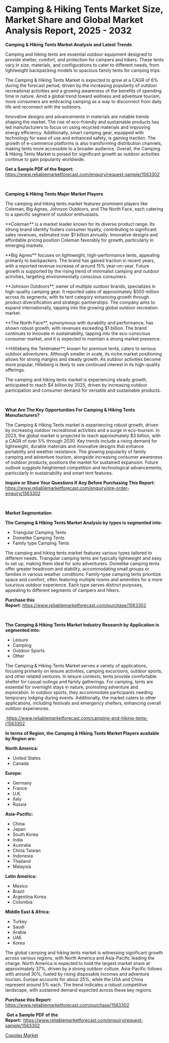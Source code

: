 <p><h1>Camping & Hiking Tents Market Size, Market Share and Global Market Analysis Report, 2025 - 2032</h1></p><p><strong>Camping & Hiking Tents Market Analysis and Latest Trends</strong></p>
<p><p>Camping and hiking tents are essential outdoor equipment designed to provide shelter, comfort, and protection for campers and hikers. These tents vary in size, materials, and configurations to cater to different needs, from lightweight backpacking models to spacious family tents for camping trips. </p><p>The Camping & Hiking Tents Market is expected to grow at a CAGR of 6% during the forecast period, driven by the increasing popularity of outdoor recreational activities and a growing awareness of the benefits of spending time in nature. Amid a global trend toward wellness and adventure tourism, more consumers are embracing camping as a way to disconnect from daily life and reconnect with the outdoors.</p><p>Innovative designs and advancements in materials are notable trends shaping the market. The rise of eco-friendly and sustainable products has led manufacturers to focus on using recycled materials and improving energy efficiency. Additionally, smart camping gear, equipped with technology for ease of use and enhanced safety, is gaining traction. The growth of e-commerce platforms is also transforming distribution channels, making tents more accessible to a broader audience. Overall, the Camping & Hiking Tents Market is poised for significant growth as outdoor activities continue to gain popularity worldwide.</p></p>
<p><strong>Get a Sample PDF of the Report:&nbsp;</strong> <a href="https://www.reliablemarketforecast.com/enquiry/request-sample/1563302?utm_campaign=2724&utm_medium=2&utm_source=Github&utm_content=ia&utm_term=05042025&utm_id=camping-hiking-tents">https://www.reliablemarketforecast.com/enquiry/request-sample/1563302</a></p>
<p>&nbsp;</p>
<p><strong>Camping & Hiking Tents Major Market Players</strong></p>
<p><p>The camping and hiking tents market features prominent players like Coleman, Big Agnes, Johnson Outdoors, and The North Face, each catering to a specific segment of outdoor enthusiasts.</p><p>**Coleman** is a market leader known for its diverse product range. Its strong brand identity fosters consumer loyalty, contributing to significant sales revenues, estimated over $1 billion annually. Innovative designs and affordable pricing position Coleman favorably for growth, particularly in emerging markets.</p><p>**Big Agnes** focuses on lightweight, high-performance tents, appealing primarily to backpackers. The brand has gained traction in recent years, with a reported revenue increase of around 15% year-on-year. Future growth is supported by the rising trend of minimalist camping and outdoor activities, targeting environmentally conscious consumers.</p><p>**Johnson Outdoors**, owner of multiple outdoor brands, specializes in high-quality camping gear. It reported sales of approximately $500 million across its segments, with its tent category enhancing growth through product diversification and strategic partnerships. The company aims to expand internationally, tapping into the growing global outdoor recreation market.</p><p>**The North Face**, synonymous with durability and performance, has shown robust growth, with revenues exceeding $1 billion. The brand continues to innovate in sustainability, tapping into the eco-conscious consumer market, and it is expected to maintain a strong market presence.</p><p>**Hilleberg the Tentmaker**, known for premium tents, caters to serious outdoor adventurers. Although smaller in scale, its niche market positioning allows for strong margins and steady growth. As outdoor activities become more popular, Hilleberg is likely to see continued interest in its high-quality offerings.</p><p>The camping and hiking tents market is experiencing steady growth, anticipated to reach $4 billion by 2025, driven by increasing outdoor participation and consumer demand for versatile and sustainable products.</p></p>
<p>&nbsp;</p>
<p><strong>What Are The Key Opportunities For Camping & Hiking Tents Manufacturers?</strong></p>
<p><p>The Camping & Hiking Tents market is experiencing robust growth, driven by increasing outdoor recreational activities and a surge in eco-tourism. In 2023, the global market is projected to reach approximately $3 billion, with a CAGR of over 5% through 2030. Key trends include a rising demand for lightweight, durable materials and innovative designs that enhance portability and weather resistance. The growing popularity of family camping and adventure tourism, alongside increasing consumer awareness of outdoor products, positions the market for sustained expansion. Future outlook suggests heightened competition and technological advancements, particularly in sustainability and smart tent features.</p></p>
<p><strong>Inquire or Share Your Questions If Any Before Purchasing This Report:</strong> <a href="https://www.reliablemarketforecast.com/enquiry/pre-order-enquiry/1563302?utm_campaign=2724&utm_medium=2&utm_source=Github&utm_content=ia&utm_term=05042025&utm_id=camping-hiking-tents">https://www.reliablemarketforecast.com/enquiry/pre-order-enquiry/1563302</a></p>
<p>&nbsp;</p>
<p><strong>Market Segmentation</strong></p>
<p><strong>The Camping & Hiking Tents Market Analysis by types is segmented into:</strong></p>
<p><ul><li>Triangular Camping Tents</li><li>Domelike Camping Tents</li><li>Family type Camping Tents</li></ul></p>
<p><p>The camping and hiking tents market features various types tailored to different needs. Triangular camping tents are typically lightweight and easy to set up, making them ideal for solo adventurers. Domelike camping tents offer greater headroom and stability, accommodating small groups or families in various weather conditions. Family-type camping tents prioritize space and comfort, often featuring multiple rooms and amenities for a more luxurious outdoor experience. Each type serves distinct purposes, appealing to different segments of campers and hikers.</p></p>
<p><strong>Purchase this Report:&nbsp;</strong><a href="https://www.reliablemarketforecast.com/purchase/1563302?utm_campaign=2724&utm_medium=2&utm_source=Github&utm_content=ia&utm_term=05042025&utm_id=camping-hiking-tents">https://www.reliablemarketforecast.com/purchase/1563302</a></p>
<p>&nbsp;</p>
<p><strong>The Camping & Hiking Tents Market Industry Research by Application is segmented into:</strong></p>
<p><ul><li>Leisure</li><li>Camping</li><li>Outdoor Sports</li><li>Other</li></ul></p>
<p><p>The Camping & Hiking Tents Market serves a variety of applications, focusing primarily on leisure activities, camping excursions, outdoor sports, and other related ventures. In leisure contexts, tents provide comfortable shelter for casual outings and family gatherings. For camping, tents are essential for overnight stays in nature, promoting adventure and exploration. In outdoor sports, they accommodate participants needing temporary lodging during events. Additionally, the market caters to other applications, including festivals and emergency shelters, enhancing overall outdoor experiences.</p></p>
<p><a href="https://www.reliablemarketforecast.com/camping-and-hiking-tents-r1563302?utm_campaign=2724&utm_medium=2&utm_source=Github&utm_content=ia&utm_term=05042025&utm_id=camping-hiking-tents">&nbsp;https://www.reliablemarketforecast.com/camping-and-hiking-tents-r1563302</a></p>
<p><strong>In terms of Region, the Camping & Hiking Tents Market Players available by Region are:</strong></p>
<p>
    <p> <strong> North America: </strong>
        <ul>
            <li>United States</li>
            <li>Canada</li>
        </ul>
        </p> 
    <p> <strong> Europe: </strong>
        <ul>
            <li>Germany</li>
            <li>France</li>
            <li>U.K.</li>
            <li>Italy</li>
            <li>Russia</li>
        </ul>
        </p> 
    <p> <strong> Asia-Pacific: </strong>
        <ul>
            <li>China</li>
            <li>Japan</li>
            <li>South Korea</li>
            <li>India</li>
            <li>Australia</li>
            <li>China Taiwan</li>
            <li>Indonesia</li>
            <li>Thailand</li>
            <li>Malaysia</li>
        </ul>
        </p> 
    <p> <strong> Latin America: </strong>
        <ul>
            <li>Mexico</li>
            <li>Brazil</li>
            <li>Argentina Korea</li>
            <li>Colombia</li>
        </ul>
        </p> 
    <p> <strong> Middle East & Africa: </strong>
        <ul>
            <li>Turkey</li>
            <li>Saudi</li>
            <li>Arabia</li>
            <li>UAE</li>
            <li>Korea</li>
        </ul>
    </p>
    </p>
<p><p>The global camping and hiking tents market is witnessing significant growth across various regions, with North America and Asia-Pacific leading the charge. North America is expected to hold the largest market share at approximately 37%, driven by a strong outdoor culture. Asia-Pacific follows with around 30%, fueled by rising disposable incomes and adventure tourism. Europe accounts for about 25%, while the USA and China represent around 5% each. The trend indicates a robust competitive landscape, with sustained demand expected across these key regions.</p></p>
<p><strong>Purchase this Report: </strong><a href="https://www.reliablemarketforecast.com/purchase/1563302?utm_campaign=2724&utm_medium=2&utm_source=Github&utm_content=ia&utm_term=05042025&utm_id=camping-hiking-tents">https://www.reliablemarketforecast.com/purchase/1563302</a></p>
<p>&nbsp;<strong>Get a Sample PDF of the Report:&nbsp;&nbsp;</strong><a href="https://www.reliablemarketforecast.com/enquiry/request-sample/1563302?utm_campaign=2724&utm_medium=2&utm_source=Github&utm_content=ia&utm_term=05042025&utm_id=camping-hiking-tents">https://www.reliablemarketforecast.com/enquiry/request-sample/1563302</a></p>
<p><strong></strong></p>
<p><p><a href="https://github.com/tselahiara/Market-Research-Report-List-1/blob/main/cupolas-market.md?utm_campaign=2724&utm_medium=2&utm_source=Github&utm_content=ia&utm_term=05042025&utm_id=camping-hiking-tents">Cupolas Market</a></p></p>